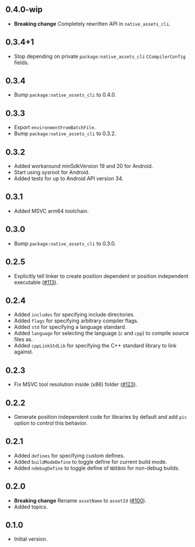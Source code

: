 ## 0.4.0-wip

- **Breaking change** Completely rewritten API in `native_assets_cli`.

## 0.3.4+1

- Stop depending on private `package:native_assets_cli` `CCompilerConfig` fields.

## 0.3.4

- Bump `package:native_assets_cli` to 0.4.0.

## 0.3.3

- Export `environmentFromBatchFile`.
- Bump `package:native_assets_cli` to 0.3.2.

## 0.3.2

- Added workaround minSdkVersion 19 and 20 for Android.
- Start using sysroot for Android.
- Added tests for up to Android API version 34.

## 0.3.1

- Added MSVC arm64 toolchain.

## 0.3.0

- Bump `package:native_assets_cli` to 0.3.0.

## 0.2.5

- Explicitly tell linker to create position dependent or position independent executable
  ([#113](https://github.com/dart-lang/native/issues/133)).

## 0.2.4

- Added `includes` for specifying include directories.
- Added `flags` for specifying arbitrary compiler flags.
- Added `std` for specifying a language standard.
- Added `language` for selecting the language (`c` and `cpp`) to compile source files as.
- Added `cppLinkStdLib` for specifying the C++ standard library to link against.

## 0.2.3

- Fix MSVC tool resolution inside (x86) folder
  ([#123](https://github.com/dart-lang/native/issues/123)).

## 0.2.2

- Generate position independent code for libraries by default and add
  `pic` option to control this behavior.

## 0.2.1

- Added `defines` for specifying custom defines.
- Added `buildModeDefine` to toggle define for current build mode.
- Added `ndebugDefine` to toggle define of `NDEBUG` for non-debug builds.

## 0.2.0

- **Breaking change** Rename `assetName` to `assetId`
  ([#100](https://github.com/dart-lang/native/issues/100)).
- Added topics.

## 0.1.0

- Initial version.
